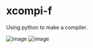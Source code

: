 # xcompi-f
Using python to make a compiler.

![image](https://github.com/chamale-rac/xcompi-f/assets/63200593/5331adf4-23ad-4a28-8229-dbc2f0f51270)
![image](https://github.com/chamale-rac/xcompi-f/assets/63200593/2d1e7ffa-c022-471a-977f-bf1a45b614d8)
